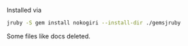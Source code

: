 Installed via
```bash
jruby -S gem install nokogiri --install-dir ./gemsjruby
```
Some files like docs deleted.